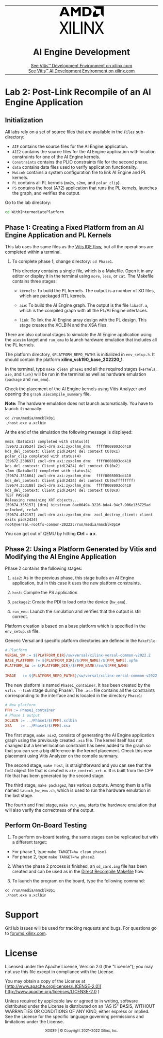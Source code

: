 ﻿</table>
<table class="sphinxhide" width="100%">
 <tr width="100%">
    <td align="center"><img src="https://raw.githubusercontent.com/Xilinx/Image-Collateral/main/xilinx-logo.png" width="30%"/><h1>AI Engine Development</h1>
    <a href="https://www.xilinx.com/products/design-tools/vitis.html">See Vitis™ Development Environment on xilinx.com</br></a>
    <a href="https://www.xilinx.com/products/design-tools/vitis/vitis-ai.html">See Vitis™ AI Development Environment on xilinx.com</a>
    </td>
 </tr>
</table>

# Lab 2: Post-Link Recompile of an AI Engine Application</h1>

## Initialization

All labs rely on a set of source files that are available in the `Files` sub-directory:

- `AIE` contains the source files for the AI Engine application.
- `AIE2` contains the source files for the AI Engine application with location constraints for one of the AI Engine kernels.
- `Constraints` contains the PLIO constraints file for the second phase.
- `data` contains data files used to verify application functionality.
- `HwLink` contains a system configuration file to link AI Engine and PL kernels.
- `PL` contains all PL kernels (`mm2s`, `s2mm`, and `polar_clip`).
- `PS` contains the host (A72) application that runs the PL kernels, launches the graph, and verifies the output.

Go to the lab directory:

```BASH
cd WithIntermediatePlatform
```

## Phase 1: Creating a Fixed Platform from an AI Engine Application and PL Kernels

This lab uses the same files as the [Vitis IDE flow](VitisIDE_Flow.md), but all the operations are completed within a terminal.

1. To complete phase 1, change directory: `cd Phase1`.

   This directory contains a single file, which is a Makefile. Open it in any editor or display it in the terminal using `more`, `less`, or `cat`. The Makefile contains three stages:

   * `kernels`: To build the PL kernels. The output is a number of XO files, which are packaged RTL kernels.

   * `aie`: To build the AI Engine graph. The output is the file `libadf.a`, which is the compiled graph with all the PL/AI Engine interfaces.

   * `link`: To link the AI Engine array design with the PL design. This stage creates the XCLBIN and the XSA files.

There are also optional stages to simulate the AI Engine application using the `aiesim` target and `run_emu` to launch hardware emulation that includes all the PL kernels.


The platform directory, `$PLATFORM_REPO_PATHS` is initialized in  `env_setup.h`. It should contain the platform **xilinx_vck190_base_202220_1**.

In the terminal, type `make clean phase1` and all the required stages (`kernels`, `aie`, and `link`) will be run in the terminal as well as hardware emulation (`package` and `run_emu`).

Check the placement of the AI Engine kernels using Vitis Analyzer and opening the `graph.aiecompile_summary` file.

**Note:** The hardware emulation does not launch automatically. You have to launch it manually:

```
cd /run/media/mmcblk0p1
./host.exe a.xclbin
```

At the end of the simulation the following message is displayed:

```
mm2s (DataIn1) completed with status(4)
[59672.228524] zocl-drm axi:zyxclmm_drm:  ffff0008003cd410 kds_del_context: Client pid(2424) del context CU(0x1)
polar_clip completed with status(4)
[59672.230697] zocl-drm axi:zyxclmm_drm:  ffff0008003cd410 kds_del_context: Client pid(2424) del context CU(0x2)
s2mm (DataOut1) completed with status(4)
[59674.351664] zocl-drm axi:zyxclmm_drm:  ffff0008003cd410 kds_del_context: Client pid(2424) del context CU(0xffffffff)
[59674.353188] zocl-drm axi:zyxclmm_drm:  ffff0008003cd410 kds_del_context: Client pid(2424) del context CU(0x0)
TEST PASSED
Releasing remaining XRT objects...
[59674.355157] [drm] bitstream 8ae06494-3226-bda4-94c7-906e136725ad unlocked, ref=0
[59674.452197] zocl-drm axi:zyxclmm_drm: zocl_destroy_client: client exits pid(2424)
root@versal-rootfs-common-20222:/run/media/mmcblk0p1#
```

You can get out of QEMU by hitting **Ctrl** + **a x**.




## Phase 2: Using a Platform Generated by Vitis and Modifying the AI Engine Application

Phase 2 contains the following stages:

 1. `aie2`: As in the previous phase, this stage builds an AI Engine application, but in this case it uses the new platform constraints.

 2. `host`: Compile the PS application.

 3. `package2`: Create the PDI to load onto the device (`hw_emu`).

 4. `run_emu`: Launch the simulation and verifies that the output is still correct.


Platform creation is based on a base platform which is specified in the `env_setup.sh` file.


Generic Versal and specific platform directories are defined in the `Makefile`:

```Makefile
# Platform
VERSAL_SW := ${PLATFORM_DIR}/sw/versal/xilinx-versal-common-v2022.2
BASE_PLATFORM ?= ${PLATFORM_DIR}/$(PFM_NAME)/$(PFM_NAME).xpfm
PLATFORM_SW := ${PLATFORM_DIR}/$(PFM_NAME)/sw/$(PFM_NAME)

IMAGE   := ${PLATFORM_REPO_PATHS}/sw/versal/xilinx-versal-common-v2022.2/Image
```

The new platform is named `Phase1_container`. It has been created by the `vitis --link` stage during Phase1. The `.xsa` file contains all the constraints corresponding to  the interface and is located in the directory `Phase1`:

```Makefile
# New platform
PFM := Phase1_container
# Phase 1 output
XCLBIN := ../Phase1/$(PFM).xclbin
XSA    := ../Phase1/$(PFM).xsa

```

The first stage, `make aie2`, consists of generating the AI Engine application graph using the previously created `.xsa` file. The kernel itself has not changed but a kernel location constraint has been added to the graph so that you can see a big difference in the kernel placement. Check this new placement using Vitis Analyzer on the compile summary.

The second stage, `make host`, is straightforward and you can see that the first object file that is created is `aie_control_xrt.o`. It is built from the CPP file that has been generated by the second stage.

The third stage, `make package2`, has various outputs. Among them is a file named `launch_hw_emu.sh`, which is used to run the hardware emulation in the last stage.

The fourth and final stage, `make run_emu`, starts the hardware emulation that will also verify the correctness of the output.


## Perform On-Board Testing

1. To perform on-board testing, the same stages can be replicated but with a different target:

- For phase 1, type `make TARGET=hw clean phase1`.
- For phase 2, type `make TARGET=hw phase2`.

2. When the phase 2 process is finished, an `sd_card.img` file has been created and can be used as in the [Direct Recompile Makefile](DirectRecompileMakefile_Flow.md) flow.

3. To launch the program on the board, type the following command:

```
cd /run/media/mmcblk0p1
./host.exe a.xclbin
```


# Support

GitHub issues will be used for tracking requests and bugs. For questions go to [forums.xilinx.com](http://forums.xilinx.com/).

# License

Licensed under the Apache License, Version 2.0 (the "License"); you may not use this file except in compliance with the License.

You may obtain a copy of the License at [http://www.apache.org/licenses/LICENSE-2.0]( http://www.apache.org/licenses/LICENSE-2.0 )


Unless required by applicable law or agreed to in writing, software distributed under the License is distributed on an "AS IS" BASIS, WITHOUT WARRANTIES OR CONDITIONS OF ANY KIND, either express or implied. See the License for the specific language governing permissions and limitations under the License.

<p align="center"><sup>XD039 | &copy; Copyright 2021–2022 Xilinx, Inc.</sup></p>
